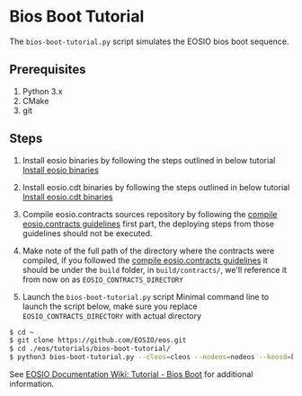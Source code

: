 # Bios Boot Tutorial

The `bios-boot-tutorial.py` script simulates the EOSIO bios boot sequence.

## Prerequisites

1. Python 3.x
2. CMake
3. git

## Steps

1. Install eosio binaries by following the steps outlined in below tutorial
[Install eosio binaries](https://github.com/EOSIO/eos#mac-os-x-brew-install)

2. Install eosio.cdt binaries by following the steps outlined in below tutorial
[Install eosio.cdt binaries](https://github.com/EOSIO/eosio.cdt#binary-releases)

3. Compile eosio.contracts sources repository by following the [compile eosio.contracts guidelines](https://github.com/EOSIO/eosio.contracts/blob/master/docs/02_compile-and-deploy.md) first part, the deploying steps from those guidelines should not be executed.

4. Make note of the full path of the directory where the contracts were compiled, if you followed the [compile eosio.contracts guidelines](https://github.com/EOSIO/eosio.contracts/blob/master/docs/02_compile-and-deploy.md) it should be under the `build` folder, in `build/contracts/`, we'll reference it from now on as `EOSIO_CONTRACTS_DIRECTORY`

5. Launch the `bios-boot-tutorial.py` script
Minimal command line to launch the script below, make sure you replace `EOSIO_CONTRACTS_DIRECTORY` with actual directory

```bash
$ cd ~
$ git clone https://github.com/EOSIO/eos.git
$ cd ./eos/tutorials/bios-boot-tutorial/
$ python3 bios-boot-tutorial.py --cleos=cleos --nodeos=nodeos --keosd=keosd --contracts-dir="EOSIO_CONTRACTS_DIRECTORY" -w -a

```

See [EOSIO Documentation Wiki: Tutorial - Bios Boot](https://github.com/EOSIO/eos/wiki/Tutorial-Bios-Boot-Sequence) for additional information.
